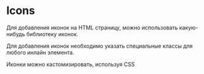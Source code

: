 # Icons
Для добавления иконок на HTML страницу, можно использовать какую-нибудь библиотеку иконок.

Для добавления иконок необходимо указать специальные классы для любого инлайн элемента.

Иконки можно кастомизировать, используя CSS
